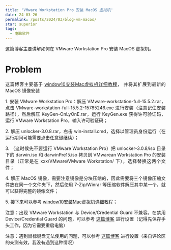 ```yaml
---
title: 'VMware Workstation Pro 安装 MacOS 虚拟机'
date: 24-03-26
permalink: /posts/2024/03/blog-vm-macos/
star: superior
tags:
  - 电脑软件
---
```


<p style="text-align:justify; text-justify:inter-ideograph;">这篇博客主要讲解如何在 VMware Workstation Pro 安装 MacOS 虚拟机。</p>

Problem
===

<p style="text-align:justify; text-justify:inter-ideograph;">这篇博客主要基于 <a href="https://blog.csdn.net/qq_45025572/article/details/108689543" target="_blank">window10安装Mac虚拟机详细教程</a>，
并将其扩展到最新的 MacOS 镜像安装</p>

<p style="text-align:justify; text-justify:inter-ideograph;">1. 安装 VMware Workstation Pro：解压 VMware-workstation-full-15.5.2.rar，点击 VMware-workstation-full-15.5.2-15785246.exe 进行安装（注意记住安装路径），然后解压 KeyGen-OnLyOnE.rar，运行 KeyGen.exe 获得许可验证码，运行 VMware Workstation Pro，输入许可验证码；</p>

<p style="text-align:justify; text-justify:inter-ideograph;">2. 解压 unlocker-3.0.8.rar，右击 win-install.cmd，选择以管理员身份运行（在运行期间可能需要点击任意键继续）；</p>

<p style="text-align:justify; text-justify:inter-ideograph;">3. （这时候先不要运行 VMware Workstation Pro）把 unlocker-3.0.8/iso 目录下的 darwin.iso 和 darwinPre15.iso 拷贝到 VMwarean Workstation Pro 的安装目录（正常是在 xxx/VMware\VMware Workstation/ 下），选择替换这两个文件；</p>

<p style="text-align:justify; text-justify:inter-ideograph;">4. 解压 MacOS 镜像，需要注意镜像是分块压缩的，因此需要将三个镜像压缩文件放在同一个文件夹下，然后使用 7-Zip/Winrar 等压缩软件解压其中某一个，就可以获得完整的镜像文件；</p>

<p style="text-align:justify; text-justify:inter-ideograph;">5. 接下来可以参考 <a href="https://blog.csdn.net/qq_45025572/article/details/108689543" target="_blank">window10安装Mac虚拟机详细教程</a>；</p>

<p style="text-align:justify; text-justify:inter-ideograph;">注意：出现 VMware Workstation 与 Device/Credential Guard 不兼容。在禁用 Device/Credential Guard 的问题，可以参考 <a href="https://blog.csdn.net/qq_37567470/article/details/129397491" target="_blank">这篇博客</a> 进行设置（记得先保存手头工作，因为它需要重启电脑）</p>

<p style="text-align:justify; text-justify:inter-ideograph;">注意：遇到鼠标键盘无法使用的问题，可以参考 <a href="https://blog.csdn.net/zhoupian/article/details/122659135" target="_blank">这篇博客</a> 进行设置（来自评论区的亲测有效，我没有遇到这种情况）</p>
